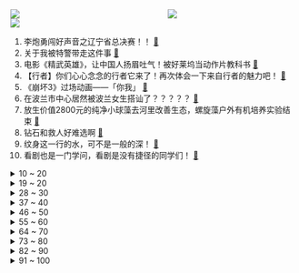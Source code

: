 <div >
	<a style="float:left;width:55%;" href = "https://github.com/anuraghazra/github-readme-stats">
	 <img src = "https://github-readme-stats.vercel.app/api?username=iuuuuuaena&theme=buefy&show_icons=true"/>
	</a>
	<a  style="float:right;width:45%" href = "https://github.com/anuraghazra/github-readme-stats">
	 <img  src="https://github-readme-stats.vercel.app/api/top-langs/?username=anuraghazra&layout=compact"/>
	</a>
	</div>

[![](https://img.shields.io/badge/jxd-@jxdgogogo.xyz-yellowgreen.svg)](https://www.jxdgogogo.xyz)<br>
1. 李炮勇闯好声音之辽宁省总决赛！！ [:link:](//www.bilibili.com/video/BV1Mg4y1P7mF) <br>
2. 关于我被特警带走这件事 [:link:](//www.bilibili.com/video/BV1Wk4y1K7RM) <br>
3. 电影《精武英雄》，让中国人扬眉吐气！被好莱坞当动作片教科书 [:link:](//www.bilibili.com/video/BV1Bm4y1J729) <br>
4. 【行者】你们心心念念的行者它来了！再次体会一下来自行者的魅力吧！ [:link:](//www.bilibili.com/video/BV19h4y177Xf) <br>
5. 《崩坏3》过场动画——「你我」 [:link:](//www.bilibili.com/video/BV1UF411R7sY) <br>
6. 在波兰市中心居然被波兰女生搭讪了？？？？？ [:link:](//www.bilibili.com/video/BV14k4y1K7iD) <br>
7. 放生价值2800元的纯净小球藻去河里改善生态，螺旋藻户外有机培养实验结束 [:link:](//www.bilibili.com/video/BV1AV411u7dB) <br>
8. 钻石和救人好难选啊 [:link:](//www.bilibili.com/video/BV1fu411L7FW) <br>
9. 纹身这一行的水，可不是一般的深！ [:link:](//www.bilibili.com/video/BV1rz4y1n79q) <br>
10. 看剧也是一门学问，看剧是没有捷径的同学们！ [:link:](//www.bilibili.com/video/BV1SV411M7Ji) <br>
<details>
<summary>10 ~ 20</summary>

11. 跨越半个中国，我们找到了最后的蒸汽火车！ [:link:](//www.bilibili.com/video/BV1yu411L7uJ) <br>
12. 【原神一条龙全收集】3.8琉形蜃境(米游社122宝箱.220礼券)宝箱/欢兴礼券/礼券/摩拉堆/路线规划/探索度/原神3.8限时地图 [:link:](//www.bilibili.com/video/BV1Qz4y1n7DK) <br>
13. 假如用“张韶涵”的味道唱《稻香》？ [:link:](//www.bilibili.com/video/BV1kh4y177q1) <br>
14. 千斤母牛被绳子勒到窒息，绳子却解不开！吓坏了大爷大妈 [:link:](//www.bilibili.com/video/BV13g4y1P7Bt) <br>
15. 江西人vs全球最辣炸鸡！ 美国签生死状炸鸡，到底有多辣？ [:link:](//www.bilibili.com/video/BV1bh4y1Z7ku) <br>
16. 复刻2888的一碗面 [:link:](//www.bilibili.com/video/BV1pm4y1J7c2) <br>
17. “她打碎的花瓶在身上，你要打碎的花瓶在心里” [:link:](//www.bilibili.com/video/BV1U14y1o73g) <br>
18. 你听说过一种从天而降的掌法吗？(印度版) [:link:](//www.bilibili.com/video/BV1ss4y167Nu) <br>
19. 有这样不扫兴的父母，在精神上的富足已经超越了很多人！ [:link:](//www.bilibili.com/video/BV1fM4y1L7rD) <br>
</details>
<details>
<summary>19 ~ 20</summary>

20. 【原神】宝箱122 欢兴礼券220 3.8琉形蜃境 一条龙全收集 宝箱/欢兴礼券/木匣/摩拉箱 [:link:](//www.bilibili.com/video/BV1FV4y1Y7Ti) <br>
21. 住108,888一晚的酒店是什么体验！【还愿挑战ep23-亚特兰蒂斯】 [:link:](//www.bilibili.com/video/BV1tF411R7qy) <br>
22. 凤凰传奇赤峰音乐节我先疯为敬 [:link:](//www.bilibili.com/video/BV1BX4y1v76U) <br>
23. 【补档】爽  滑  慢 舔 [:link:](//www.bilibili.com/video/BV1pX4y1i7Sv) <br>
24. 100元网红海鲜桶！带货主播推荐的“网红小海鲜”，真的靠谱吗？ [:link:](//www.bilibili.com/video/BV1ik4y1N7C7) <br>
25. 在上海摆摊卖折耳根饮料，会有人买吗？ [:link:](//www.bilibili.com/video/BV1Ga4y1F729) <br>
26. 梦泪的婚后生活：你永远不知道老婆衣柜里有什么 [:link:](//www.bilibili.com/video/BV1zj411U7PB) <br>
27. 为了你，我跳过了几乎整个须弥 [:link:](//www.bilibili.com/video/BV1hm4y1J7e5) <br>
28. 耗费72小时，再现神秘大白龙哈哈哈 [:link:](//www.bilibili.com/video/BV1Vk4y1K7Ti) <br>
</details>
<details>
<summary>28 ~ 30</summary>

29. 为 母 则 不 锈 钢 [:link:](//www.bilibili.com/video/BV1yV4y1a7Q1) <br>
30. 现在的一些媒体，都不干新闻了 [:link:](//www.bilibili.com/video/BV1KM4y1j7LY) <br>
31. 买到真的二次元了😇😇😇 [:link:](//www.bilibili.com/video/BV1nm4y1J7YG) <br>
32. 黄金船长2人头开局vs Zoom狗熊，700的劣势职业能打回来吗？#真金白银vs最强王者 [:link:](//www.bilibili.com/video/BV12N411S7gy) <br>
33. 啊？？这也能复活啊...！？ 【泛式】 [:link:](//www.bilibili.com/video/BV1HX4y1i71J) <br>
34. 盘点中国史上最有影响力的十款网游！ [:link:](//www.bilibili.com/video/BV1Yh411A7wj) <br>
35. 男生的默契 VS 女生的默契 [:link:](//www.bilibili.com/video/BV1ph411A7wA) <br>
36. 广东人挑战一天都吃江西辣，感觉比荒野求生都难！ [:link:](//www.bilibili.com/video/BV1jk4y1K7KX) <br>
37. “大小姐驾到 通通闪开” [:link:](//www.bilibili.com/video/BV1Gk4y1K75v) <br>
</details>
<details>
<summary>37 ~ 40</summary>

38. 臭水沟里的小天使，遇见它是彼此的幸运！ [:link:](//www.bilibili.com/video/BV1dz4y1n7Kz) <br>
39. 《自己的乌托邦》 [:link:](//www.bilibili.com/video/BV1XV4y1a7qy) <br>
40. 《安娜贝尔二》大米饭炒鸡蛋，安娜贝尔真下饭 [:link:](//www.bilibili.com/video/BV1fM4y1773D) <br>
41. 你们早自习敢补作业吗？ [:link:](//www.bilibili.com/video/BV1Sh4y1771U) <br>
42. 我害怕！！ [:link:](//www.bilibili.com/video/BV1sX4y1i7FP) <br>
43. 空高一尺，荧高一丈 [:link:](//www.bilibili.com/video/BV1J14y1o76c) <br>
44. 你吃东西慢得慌？我把你东西吃光光！ [:link:](//www.bilibili.com/video/BV1Qm4y1J7Ez) <br>
45. 冬宝变身偶像制作人！最后竟要塌房了？《编辑部的故事》P6 [:link:](//www.bilibili.com/video/BV1HF411R7fR) <br>
46. 我！世界的奶奶！！！ [:link:](//www.bilibili.com/video/BV1rm4y1J7dd) <br>
</details>
<details>
<summary>46 ~ 50</summary>

47. 《明日方舟》EP - Mortal Eye [:link:](//www.bilibili.com/video/BV1tz4y1E7WY) <br>
48. 【布莱泽奥特曼播前吐槽】先相信，再质疑！最想开香槟的一集 [:link:](//www.bilibili.com/video/BV1uX4y1i7wC) <br>
49. 是谁教海南警方这么拍宣传片的，哈哈哈哈太沙雕了 [:link:](//www.bilibili.com/video/BV1Gs4y1k7Kp) <br>
50. 突破次元！死神真人版！特效小哥大战才浅！ [:link:](//www.bilibili.com/video/BV1BX4y1H7be) <br>
51. 科学家如何暴力破解大脑的运作原理 [:link:](//www.bilibili.com/video/BV1eF411R79a) <br>
52. 校园里那些退学的人（超级无敌宇宙真实尴尬啊啊啊啊啊） [:link:](//www.bilibili.com/video/BV1Vk4y1K7vn) <br>
53. 从原始社会到现代文明的进化 [:link:](//www.bilibili.com/video/BV1cu41187sS) <br>
54. [菊草TOON] 后备箱挑战 [:link:](//www.bilibili.com/video/BV1mh411A7en) <br>
55. 在芬兰要把租的房子退掉有多麻烦？！我今天必须要吐槽一下 [:link:](//www.bilibili.com/video/BV1fW4y1Z7D8) <br>
</details>
<details>
<summary>55 ~ 60</summary>

56. 日常约束舍友行为规范 [:link:](//www.bilibili.com/video/BV1Gs4y16756) <br>
57. 《红楼梦》乱编版：林黛玉倒拔人参果树 [:link:](//www.bilibili.com/video/BV1rX4y1H7XZ) <br>
58. 歌手李玟离世 经典作品回顾 在歌声中追忆与告别 [:link:](//www.bilibili.com/video/BV18h411A7zW) <br>
59. 我拥有99个变态人格，一觉醒来妻子居然在我面前噶了，而凶手却是… [:link:](//www.bilibili.com/video/BV16m4y1J7qS) <br>
60. 单车骑行去欧洲，天山草原上遭遇冻雨冷的发抖，只好在路边公厕屋檐下露营有点狼狈 [:link:](//www.bilibili.com/video/BV1Lh411A7ao) <br>
61. 国人诱捕器 [:link:](//www.bilibili.com/video/BV1i14y1o7gm) <br>
62. 我宣布：学 习 课 程 全 免 费！！！ [:link:](//www.bilibili.com/video/BV17P411v7e6) <br>
63. 虽然淄博烧烤很火，但烤一整只鸵鸟这件事真是泰裤辣 [:link:](//www.bilibili.com/video/BV18s4y167f2) <br>
64. 白银奎因VS王者鳄鱼！你觉得谁更胜一筹？#真金白银vs最强王者 [:link:](//www.bilibili.com/video/BV1BF411R7u2) <br>
</details>
<details>
<summary>64 ~ 70</summary>

65. 我带着猫开着高原血统阁下将如何应对？ [:link:](//www.bilibili.com/video/BV1sX4y1H7kM) <br>
66. 【鉴定网络热门同款视频】1127个姓氏高祖居然都是同一人 [:link:](//www.bilibili.com/video/BV1cP411v7r5) <br>
67. 探秘迪拜帆船酒店！20万住一晚！七星级酒店都吃什么？ [:link:](//www.bilibili.com/video/BV1Tg4y1P7CQ) <br>
68. 当你有一个BT女友是种什么体验 [:link:](//www.bilibili.com/video/BV1xj411U7U7) <br>
69. 《 游 泳 馆 里 混 进 来 了 奇 怪 的 人 … 》 [:link:](//www.bilibili.com/video/BV1VF411R76A) <br>
70. 【硬核科普】古代男子发型究竟是啥样的？不要再被影视剧误导了！ [:link:](//www.bilibili.com/video/BV12M4y1L7mo) <br>
71. 突击B站！！！【阅片无数3rd 特别篇】 [:link:](//www.bilibili.com/video/BV1Xk4y1N79p) <br>
72. 西海岸好厚米讲如来 （黑人英语） [:link:](//www.bilibili.com/video/BV1vN411S7Us) <br>
73. 摄影师你的良心真的不会痛吗？（体验景点网红写真） [:link:](//www.bilibili.com/video/BV1JX4y1H727) <br>
</details>
<details>
<summary>73 ~ 80</summary>

74. 这需要很多钱吗 不这需要很多爱 [:link:](//www.bilibili.com/video/BV1MM4y1E7M6) <br>
75. 五湖四海.挑战五天五湖 [:link:](//www.bilibili.com/video/BV1E14y1o71a) <br>
76. 【凤凰传奇赤峰音乐节】好久不见 十分想念 [:link:](//www.bilibili.com/video/BV1ih4y177Mo) <br>
77. 这一次，就让希儿来守护这一切吧！ [:link:](//www.bilibili.com/video/BV1wP411v7tA) <br>
78. 《优雅永不过时》 [:link:](//www.bilibili.com/video/BV1hs4y1k7jF) <br>
79. “要做出特别的东西，你必须相信它很特别” [:link:](//www.bilibili.com/video/BV1Ak4y1K72K) <br>
80. 金字塔的神秘巧合，真实存在还是牵强附会?【奇怪的知识】 [:link:](//www.bilibili.com/video/BV1kW4y1Z7GU) <br>
81. 被 狗 卖 了 [:link:](//www.bilibili.com/video/BV1hh4y177A8) <br>
82. 与其做一个不开心的正常人，还不如做个疯子 [:link:](//www.bilibili.com/video/BV1Y14y1d7Zz) <br>
</details>
<details>
<summary>82 ~ 90</summary>

83. 女 王 蹬 鸡 [:link:](//www.bilibili.com/video/BV1EN411m77W) <br>
84. 拍段子前我就是在工地上攉水泥的 [:link:](//www.bilibili.com/video/BV1SW4y1Z7vs) <br>
85. 甲煎口脂 [:link:](//www.bilibili.com/video/BV12a4y1c76N) <br>
86. “父母送的房子不能要” [:link:](//www.bilibili.com/video/BV12V411M7Mf) <br>
87. 小狗SPA DAY！主打一个解压助眠 [:link:](//www.bilibili.com/video/BV1xs4y167Wh) <br>
88. 当你告诉亚洲父母你想当UP主...【Steven He】 [:link:](//www.bilibili.com/video/BV1Wa4y1F7B3) <br>
89. “三个调皮的孩子把豪车划伤 家长们的处理方式却不同” [:link:](//www.bilibili.com/video/BV1MP411v7ip) <br>
90. 丝血反杀满血，这就是吸血鬼之力！ [:link:](//www.bilibili.com/video/BV1ku411b7dk) <br>
91. 信任呢 [:link:](//www.bilibili.com/video/BV1ZV411M7bR) <br>
</details>
<details>
<summary>91 ~ 100</summary>

92. 【黄强强】一战成名！ [:link:](//www.bilibili.com/video/BV1DV4y1a7jJ) <br>
93. 这才是《凄美地》原版MV [:link:](//www.bilibili.com/video/BV1uN411S7Zy) <br>
94. 夏天你们最喜欢玩什么？ [:link:](//www.bilibili.com/video/BV1CW4y1Z7Y3) <br>
95. 《不经意的擦肩而过》 [:link:](//www.bilibili.com/video/BV1JV411M7yw) <br>
96. 弟竞让生活更美好！卷起来吧弟弟们哈哈哈 [:link:](//www.bilibili.com/video/BV1iz4y1E7sM) <br>
97. 【4K60帧】李玟《想你的365天》动画电影《宝莲灯》主题曲 超分补帧画质增强版 [:link:](//www.bilibili.com/video/BV1Sz4y1n71C) <br>
98. 只有我一个人觉得科技发展有点太快了吗 [:link:](//www.bilibili.com/video/BV1fP411Y7gs) <br>
99. 感谢每一个在危难时刻挺身而出的你，向您致敬！ [:link:](//www.bilibili.com/video/BV1cu411j7Sr) <br>
100. 【明日方舟】泰拉大地的起源，群星与前文明。 [:link:](//www.bilibili.com/video/BV13s4y167hB) <br>
</details>
